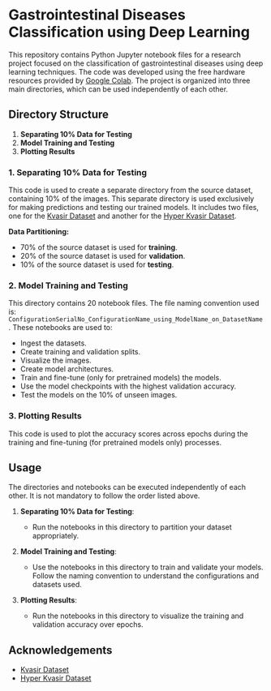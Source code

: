 # Gastrointestinal Diseases Classification using Deep Learning

This repository contains Python Jupyter notebook files for a research project focused on the classification of gastrointestinal diseases using deep learning techniques. The code was developed using the free hardware resources provided by [Google Colab](https://colab.research.google.com/?hl=en-GB). The project is organized into three main directories, which can be used independently of each other.

## Directory Structure

1. **Separating 10% Data for Testing**
2. **Model Training and Testing**
3. **Plotting Results**

### 1. Separating 10% Data for Testing

This code is used to create a separate directory from the source dataset, containing 10% of the images. This separate directory is used exclusively for making predictions and testing our trained models. It includes two files, one for the [Kvasir Dataset](https://datasets.simula.no/kvasir/) and another for the [Hyper Kvasir Dataset](https://datasets.simula.no/hyper-kvasir/).

**Data Partitioning:**
- 70% of the source dataset is used for **training**.
- 20% of the source dataset is used for **validation**.
- 10% of the source dataset is used for **testing**.

### 2. Model Training and Testing

This directory contains 20 notebook files. The file naming convention used is: `ConfigurationSerialNo_ConfigurationName_using_ModelName_on_DatasetName`. These notebooks are used to:
- Ingest the datasets.
- Create training and validation splits.
- Visualize the images.
- Create model architectures.
- Train and fine-tune (only for pretrained models) the models.
- Use the model checkpoints with the highest validation accuracy.
- Test the models on the 10% of unseen images.

### 3. Plotting Results

This code is used to plot the accuracy scores across epochs during the training and fine-tuning (for pretrained models only) processes.

## Usage

The directories and notebooks can be executed independently of each other. It is not mandatory to follow the order listed above.

1. **Separating 10% Data for Testing**:
   - Run the notebooks in this directory to partition your dataset appropriately.
   
2. **Model Training and Testing**:
   - Use the notebooks in this directory to train and validate your models. Follow the naming convention to understand the configurations and datasets used.
   
3. **Plotting Results**:
   - Run the notebooks in this directory to visualize the training and validation accuracy over epochs.

## Acknowledgements

- [Kvasir Dataset](https://datasets.simula.no/kvasir/)
- [Hyper Kvasir Dataset](https://datasets.simula.no/hyper-kvasir/)
